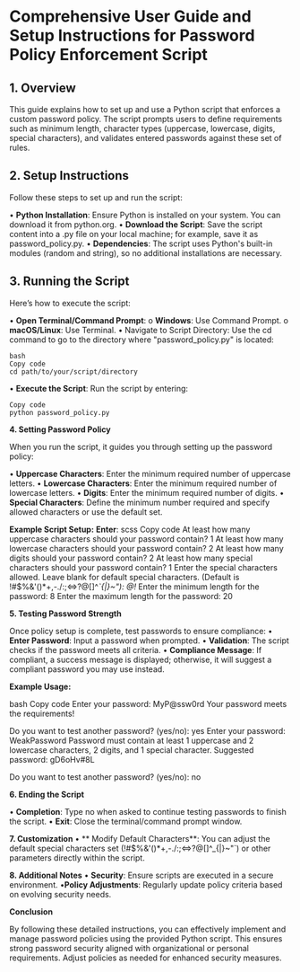 # Comprehensive User Guide and Setup Instructions for Password Policy Enforcement Script

## 1. Overview

This guide explains how to set up and use a Python script that enforces a custom password policy. The script prompts users to define requirements such as minimum length, character types (uppercase, lowercase, digits, special characters), and validates entered passwords against these set of rules.

## 2. Setup Instructions
   
Follow these steps to set up and run the script:

  •	**Python Installation**: Ensure Python is installed on your system. You can download it from python.org.
  •	**Download the Script**: Save the script content into a .py file on your local machine; for example, save it as password_policy.py.
  •	**Dependencies**: The script uses Python's built-in modules (random and string), so no additional installations are necessary.

## 3. Running the Script

Here’s how to execute the script:

  •	**Open Terminal/Command Prompt**:
    o	**Windows**: Use Command Prompt.
    o	**macOS/Linux**: Use Terminal.
  •	Navigate to Script Directory: Use the cd command to go to the directory where "password_policy.py" is located:

    bash
    Copy code
    cd path/to/your/script/directory
  •	**Execute the Script**: Run the script by entering:

    Copy code
    python password_policy.py

**4. Setting Password Policy**

When you run the script, it guides you through setting up the password policy:

  •	**Uppercase Characters**: Enter the minimum required number of uppercase letters.
  •	**Lowercase Characters**: Enter the minimum required number of lowercase letters.
  •	**Digits**: Enter the minimum required number of digits.
  •	**Special Characters**: Define the minimum number required and specify allowed characters or use the default set.

**Example Script Setup:**
 **Enter**:
   scss
   Copy code
   At least how many uppercase characters should your password contain? 1
   At least how many lowercase characters should your password contain? 2
   At least how many digits should your password contain? 2
   At least how many special characters should your password contain? 1
   Enter the special characters allowed. Leave blank for default special characters. (Default is !#$%&'()*+,-./:;<=>?@[\]^_`{|}~"): @!_
   Enter the minimum length for the password: 8
   Enter the maximum length for the password: 20

**5. Testing Password Strength**

Once policy setup is complete, test passwords to ensure compliance:
  •	**Enter Password**: Input a password when prompted.
  •	**Validation**: The script checks if the password meets all criteria.
  •	**Compliance Message**: If compliant, a success message is displayed; otherwise, it will suggest a compliant password you may use instead.

**Example Usage:**

bash
Copy code
Enter your password: MyP@ssw0rd
Your password meets the requirements!

Do you want to test another password? (yes/no): yes
Enter your password: WeakPassword
Password must contain at least 1 uppercase and 2 lowercase characters, 2 digits, and 1 special character. Suggested password: gD6oHv#8L

Do you want to test another password? (yes/no): no

**6. Ending the Script**

  •	**Completion**: Type no when asked to continue testing passwords to finish the script.
  •	**Exit**: Close the terminal/command prompt window.

**7. Customization**
  •	** Modify Default Characters**: You can adjust the default special characters set (!#$%&'()*+,-./:;<=>?@[\]^_{|}~"`) or other parameters directly within the script.

**8. Additional Notes**
  • **Security**: Ensure scripts are executed in a secure environment.
  •**Policy Adjustments**: Regularly update policy criteria based on evolving security needs.
  
**Conclusion**

By following these detailed instructions, you can effectively implement and manage password policies using the provided Python script. This ensures strong password security aligned with organizational or personal requirements. Adjust policies as needed for enhanced security measures.
